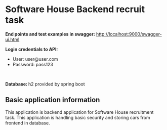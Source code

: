 # Software House Backend recruit task

<p><b>End points and test examples in swagger:</b>
<a href>http://localhost:9000/swagger-ui.html</a></p>
<b>Login credentials to API:</b>
<ul>
<li>User: user@user.com</li>
<li>Password: pass123</li>
</ul>
</br>
<p>

<b>Database: </b><a>h2 provided by spring boot</a>

## Basic application information
This application is backend application for Software House recruitment task.
This application is handling basic security and storing cars from frontend in database.
